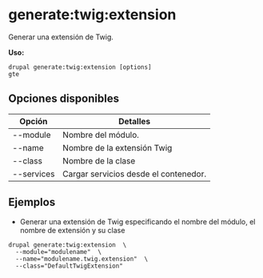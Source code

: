 # generate:twig:extension
Generar una extensión de Twig.

**Uso:**
```
drupal generate:twig:extension [options]
gte
```

## Opciones disponibles
Opción | Detalles
-------|-------------
--module | Nombre del módulo.
--name | Nombre de la extensión Twig
--class | Nombre de la clase
--services | Cargar servicios desde el contenedor.

## Ejemplos
* Generar una extensión de Twig especificando el nombre del módulo, el nombre de extensión y su clase
```
drupal generate:twig:extension  \
  --module="modulename"  \
  --name="modulename.twig.extension"  \
  --class="DefaultTwigExtension"
```
